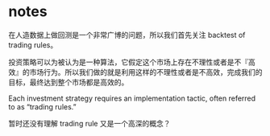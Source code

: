 # notes

在人造数据上做回测是一个非常广博的问题，所以我们首先关注 backtest of trading rules。

投资策略可以为被认为是一种算法，它假定这个市场上存在不理性或者是不『高效』的市场行为。所以我们做的就是利用这样的不理性或者是不高效，完成我们的目标，最终达到整个市场都是高效的。

Each investment strategy requires an implementation tactic, often referred to as “trading rules.”

暂时还没有理解 trading rule 又是一个高深的概念？